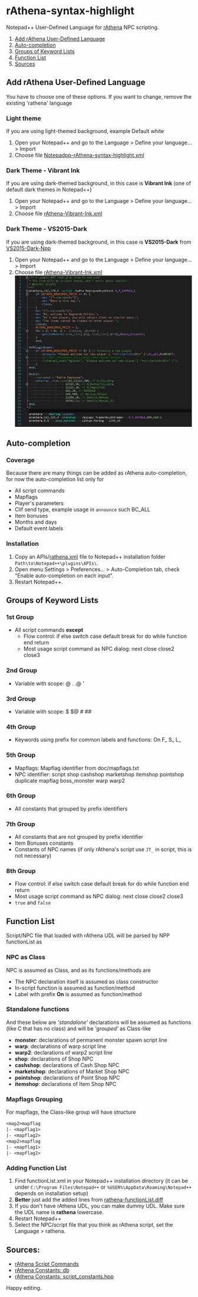 # rAthena-syntax-highlight

Notepad++ User-Defined Language for [rAthena](https://github.com/rathena/rathena) NPC scripting.
1. [Add rAthena User-Defined Language](#add-rathena-user-defined-language)
2. [Auto-completion](#auto-completion)
3. [Groups of Keyword Lists](#groups-of-keyword-lists)
4. [Function List](#function-list)
5. [Sources](#sources)

## Add rAthena User-Defined Language
You have to choose one of these options. If you want to change, remove the existing 'rathena' language
### Light theme
If you are using light-themed background, example Default white
1. Open your Notepad++ and go to the Language > Define your language... > Import
2. Choose file [Notepadpp-rAthena-syntax-highlight.xml](https://github.com/cydh/rAthena-syntax-highlight/blob/cydh-devel/Notepadpp-rAthena-syntax-highlight.xml)

### Dark Theme - Vibrant Ink
If you are using dark-themed background, in this case is **Vibrant Ink** (one of default dark themes in Notepad++)
1. Open your Notepad++ and go to the Language > Define your language... > Import
2. Choose file [rAthena-Vibrant-Ink.xml](https://github.com/cydh/rAthena-syntax-highlight/blob/cydh-devel/rAthena-Vibrant-Ink.xml)

### Dark Theme - VS2015-Dark
If you are using dark-themed background, in this case is **VS2015-Dark** from [VS2015-Dark-Npp](https://github.com/cydh/VS2015-Dark-Npp/blob/cydh-devel/VS2015-Dark.xml)
1. Open your Notepad++ and go to the Language > Define your language... > Import
2. Choose file [rAthena-Vibrant-Ink.xml](https://github.com/cydh/rAthena-syntax-highlight/blob/cydh-devel/rAthena-VS2015-Dark.xml)
![vs2015-dark](https://github.com/cydh/rAthena-syntax-highlight/blob/cydh-devel/images/rAthena-UDL-VS2015-Dark.png)

## Auto-completion
### Coverage
Because there are many things can be added as rAthena auto-completion, for now the auto-completion list only for
* All script commands
* Mapflags
* Player's parameters
* Clif send type, example usage in `announce` such BC_ALL
* Item bonuses
* Months and days
* Default event labels
### Installation
1. Copy an APIs/[rathena.xml](https://github.com/cydh/rAthena-syntax-highlight/blob/cydh-devel/APIs/rathena.xml) file to Notepad++ installation folder `Path\to\Notepad++\plugins\APIs\`.
2. Open menu Settings > Preferences... > Auto-Completion tab, check "Enable auto-completion on each input".
3. Restart Notepad++.

## Groups of Keyword Lists
### 1st Group
* All script commands **except**
  * Flow control: if else switch case default break for do while function end return
  * Most usage script command as NPC dialog: next close close2 close3

### 2nd Group
* Variable with scope: @ . .@ \'

### 3rd Group
* Variable with scope: $ $@ # ##

### 4th Group
* Keywords using prefix for common labels and functions: On F_ S_ L_

### 5th Group
* Mapflags: Mapflag identifier from doc/mapflags.txt
* NPC identifier: script shop cashshop marketshop itemshop pointshop duplicate mapflag boss_monster warp warp2

### 6th Group
* All constants that grouped by prefix identifiers

### 7th Group
* All constants that are not grouped by prefix identifier
* Item Bonuses constants
* Constants of NPC names (if only rAthena's script use `JT_` in script, this is not necessary)

### 8th Group
* Flow control: if else switch case default break for do while function end return
* Most usage script command as NPC dialog: next close close2 close3
* `true` and `false`

## Function List
Script/NPC file that loaded with rAthena UDL will be parsed by NPP functionList as
### NPC as Class
NPC is assumed as Class, and as its functions/methods are
* The NPC declaration itself is assumed as class constructor
* In-script function is assumed as function/method
* Label with prefix **On** is assumed as function/method
### Standalone functions
And these below are *'standalone'* declarations will be assumed as functions (like C that has no class) and will be *'grouped'* as Class-like
* **monster**: declarations of permanent monster spawn script line
* **warp**: declarations of warp script line
* **warp2**: declarations of warp2 script line
* **shop**: declarations of Shop NPC
* **cashshop**: declarations of Cash Shop NPC
* **marketshop**: declarations of Market Shop NPC
* **pointshop**: declarations of Point Shop NPC
* **itemshop**: declarations of Item Shop NPC
### Mapflags Grouping
For mapflags, the Class-like group will have structure
```
<map2>mapflag
|- <mapflag1>
|- <mapflag2>
<map2>mapflag
|- <mapflag1>
|- <mapflag2>
```
### Adding Function List
1. Find functionList.xml in your Notepad++ installation directory (it can be under `C:\Program Files\Notepad++` or `%USER%\AppData\Roaming\Notepad++` depends on installation setup)
2. **Better** just add the added lines from [rathena-functionList.diff](https://github.com/cydh/rAthena-syntax-highlight/blob/cydh-devel/NPPFunctionList/rathena-functionList.diff)
3. If you don't have rAthena UDL, you can make dummy UDL. Make sure the UDL name is **rathena** lowercase.
4. Restart Notepad++
5. Select the NPC/script file that you think as rAthena script, set the Language > rathena.

## Sources:
 - [rAthena Script Commands](https://github.com/rathena/rathena/blob/1d88575f90b5f572cffba4a361f3028003008ffb/doc/script_commands.txt)
 - [rAthena Constants: db](https://github.com/rathena/rathena/blob/1d88575f90b5f572cffba4a361f3028003008ffb/db/const.txt)
 - [rAthena Constants: script_constants.hpp](https://github.com/rathena/rathena/blob/1d88575f90b5f572cffba4a361f3028003008ffb/src/map/script_constants.hpp)

Happy editing.

